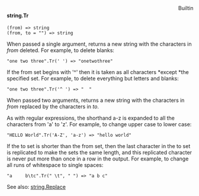 <div style="float:right"><span class="builtin">Builtin</span></div>

#### string.Tr

``` suneido
(from) => string
(from, to = "") => string
```

When passed a single argument, returns a new string with the characters in *from* deleted. For example, to delete blanks:

``` suneido
"one two three".Tr(' ') => "onetwothree"
```

If the from set begins with '^' then it is taken as all characters *except *the specified set.  For example, to delete everything but letters and blanks:

``` suneido
"one two three".Tr('^ ') => "  "
```

When passed two arguments, returns a new string with the characters in *from* replaced by the characters in *to*.

As with regular expressions, the shorthand a-z is expanded to all the characters from 'a' to 'z'. For example, to change upper case to lower case:

``` suneido
"HELLO World".Tr('A-Z', 'a-z') => "hello world"
```

If the to set is shorter than the from set, then the last character in the to set is replicated to make the sets the same length, and this replicated character is never put more than once in a row in the output.  For example, to change all runs of whitespace to single spaces:

``` suneido
"a     b\tc".Tr(" \t", " ") => "a b c"
```

See also:
[string.Replace](<string.Replace.md>)